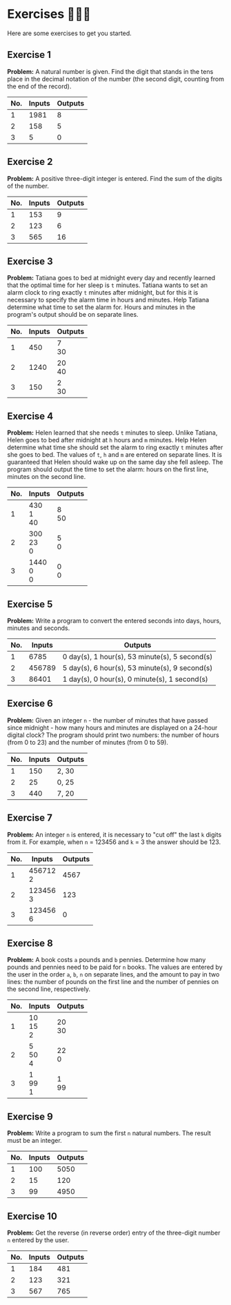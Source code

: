 # Exercises 👨🏼‍💻

Here are some exercises to get you started.

## Exercise 1
**Problem:** A natural number is given. Find the digit that stands in the tens place in the decimal notation of the number (the second digit, counting from the end of the record).
 

| No. | Inputs | Outputs |
| --- | ------ | ------- |
| 1   | 1981   | 8       |
| 2   | 158    | 5       |
| 3   | 5      | 0       |

## Exercise 2

**Problem:** A positive three-digit integer is entered. Find the sum of the digits of the number.

| No. | Inputs | Outputs |
| --- | ------ | ------- |
| 1   | 153    | 9       |
| 2   | 123    | 6       |
| 3   | 565    | 16      |

## Exercise 3

**Problem:** Tatiana goes to bed at midnight every day and recently learned that the optimal time for her sleep is `t` minutes. Tatiana wants to set an alarm clock to ring exactly `t` minutes after midnight, but for this it is necessary to specify the alarm time in hours and minutes. Help Tatiana determine what time to set the alarm for. Hours and minutes in the program's output should be on separate lines.

| No. | Inputs | Outputs |
| --- | ------ | ------- |
| 1   | 450    | 7<br>30   |
| 2   | 1240   | 20<br>40  |
| 3   | 150    | 2<br>30   |

## Exercise 4

**Problem:** Helen learned that she needs `t` minutes to sleep. Unlike Tatiana, Helen goes to bed after midnight at `h` hours and `m` minutes. Help Helen determine what time she should set the alarm to ring exactly `t` minutes after she goes to bed. The values of `t`, `h` and `m` are entered on separate lines. It is guaranteed that Helen should wake up on the same day she fell asleep. The program should output the time to set the alarm: hours on the first line, minutes on the second line.

| No. | Inputs     | Outputs |
| --- | ---------- | ------- |
| 1   | 430<br>1<br>40 | 8<br>50   |
| 2   | 300<br>23<br>0 | 5<br>0    |
| 3   | 1440<br>0<br>0 | 0<br>0    |

## Exercise 5

**Problem:** Write a program to convert the entered seconds into days, hours, minutes and seconds.

| No. | Inputs | Outputs |
| --- | ------ | ------- |
| 1   | 6785   | 0 day(s), 1 hour(s), 53 minute(s), 5 second(s) |
| 2   | 456789 | 5 day(s), 6 hour(s), 53 minute(s), 9 second(s) |
| 3   | 86401  | 1 day(s), 0 hour(s), 0 minute(s), 1 second(s)  |

## Exercise 6

**Problem:** Given an integer `n` - the number of minutes that have passed since midnight - how many hours and minutes are displayed on a 24-hour digital clock? The program should print two numbers: the number of hours (from 0 to 23) and the number of minutes (from 0 to 59).

| No. | Inputs | Outputs |
| --- | ------ | ------- |
| 1   | 150    | 2, 30   |
| 2   | 25     | 0, 25   |
| 3   | 440    | 7, 20   |

## Exercise 7

**Problem:** An integer `n` is entered, it is necessary to "cut off" the last `k` digits from it. For example, when `n` = 123456 and `k` = 3 the answer should be 123.

| No. | Inputs     | Outputs |
| --- | ---------- | ------- |
| 1   | 456712<br>2 | 4567 |
| 2   | 123456<br>3 | 123  |
| 3   | 123456<br>6 | 0    |

## Exercise 8

**Problem:** A book costs `a` pounds and `b` pennies. Determine how many pounds and pennies need to be paid for `n` books. The values are entered by the user in the order `a`, `b`, `n` on separate lines, and the amount to pay in two lines: the number of pounds on the first line and the number of pennies on the second line, respectively.

| No. | Inputs     | Outputs |
| --- | ---------- | ------- |
| 1   | 10<br>15<br>2 | 20<br>30 |
| 2   | 5<br>50<br>4  | 22<br>0  |
| 3   | 1<br>99<br>1  | 1<br>99  |

## Exercise 9

**Problem:** Write a program to sum the first `n` natural numbers. The result must be an integer.

| No. | Inputs | Outputs |
| --- | ------ | ------- |
| 1   | 100 | 5050 |
| 2   | 15  | 120  |
| 3   | 99  | 4950 |

## Exercise 10

**Problem:** Get the reverse (in reverse order) entry of the three-digit number `n` entered by the user.

| No. | Inputs | Outputs |
| --- | ------ | ------- |
| 1   | 184 | 481 |
| 2   | 123 | 321 |
| 3   | 567 | 765 |